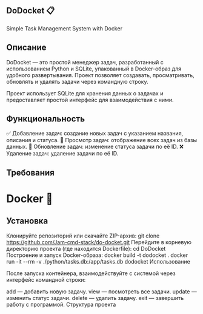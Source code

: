## DoDocket 📋

Simple Task Management System with Docker

## Описание

DoDocket — это простой менеджер задач, разработанный с использованием Python и SQLite, упакованный в Docker-образ для удобного развертывания. Проект позволяет создавать, просматривать, обновлять и удалять задачи через командную строку.

Проект использует SQLite для хранения данных о задачах и предоставляет простой интерфейс для взаимодействия с ними.

## Функциональность

✅ Добавление задач: создание новых задач с указанием названия, описания и статуса. 
👀 Просмотр задач: отображение всех задач из базы данных. 
🔄 Обновление задач: изменение статуса задачи по её ID. 
❌ Удаление задач: удаление задачи по её ID. 

## Требования

# Docker 🐳

## Установка

Клонируйте репозиторий или скачайте ZIP-архив:
git clone https://github.com/Jam-cmd-stack/do-docket.git
Перейдите в корневую директорию проекта (где находится Dockerfile):
cd DoDocket
Построение и запуск Docker-образа:
docker build -t dodocket .
docker run -it --rm -v ./python/tasks.db:/app/tasks.db dodocket
Использование

После запуска контейнера, взаимодействуйте с системой через интерфейс командной строки:

add — добавить новую задачу.
view — посмотреть все задачи.
update — изменить статус задачи.
delete — удалить задачу.
exit — завершить работу с программой.
Структура проекта

